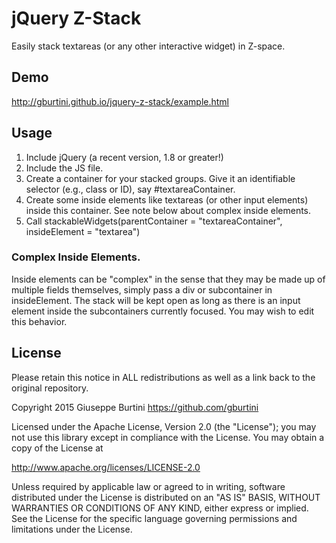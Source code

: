 # jQuery Z-Stack
Easily stack textareas (or any other interactive widget) in Z-space.

## Demo
http://gburtini.github.io/jquery-z-stack/example.html

## Usage
1. Include jQuery (a recent version, 1.8 or greater!)
2. Include the JS file.
3. Create a container for your stacked groups. Give it an identifiable selector (e.g., class or ID), say #textareaContainer.
4. Create some inside elements like textareas (or other input elements) inside this container. See note below about complex inside elements.
5. Call stackableWidgets(parentContainer = "textareaContainer", insideElement = "textarea")

### Complex Inside Elements.
Inside elements can be "complex" in the sense that they may be made up of multiple fields themselves, simply pass a div or subcontainer in insideElement. The stack will be kept open as long as there is an input element inside the subcontainers currently focused. You may wish to edit this behavior.

## License
Please retain this notice in ALL redistributions as well as a link back to the original repository.

Copyright 2015 Giuseppe Burtini https://github.com/gburtini

Licensed under the Apache License, Version 2.0 (the "License"); you may not use this library except in compliance with the License. You may obtain a copy of the License at

http://www.apache.org/licenses/LICENSE-2.0

Unless required by applicable law or agreed to in writing, software distributed under the License is distributed on an "AS IS" BASIS, WITHOUT WARRANTIES OR CONDITIONS OF ANY KIND, either express or implied. See the License for the specific language governing permissions and limitations under the License.
